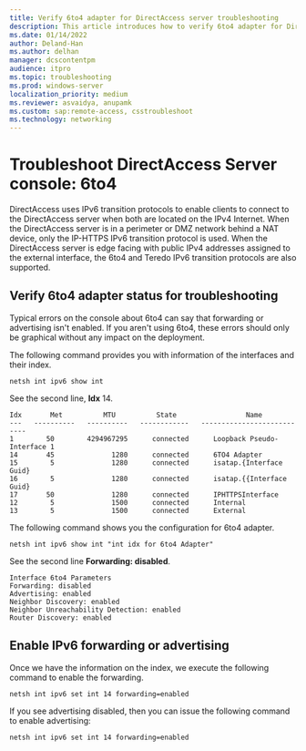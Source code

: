 ```yaml
---
title: Verify 6to4 adapter for DirectAccess server troubleshooting
description: This article introduces how to verify 6to4 adapter for DirectAccess server troubleshooting.
ms.date: 01/14/2022
author: Deland-Han
ms.author: delhan
manager: dcscontentpm
audience: itpro
ms.topic: troubleshooting
ms.prod: windows-server
localization_priority: medium
ms.reviewer: asvaidya, anupamk
ms.custom: sap:remote-access, csstroubleshoot
ms.technology: networking
---
```

# Troubleshoot DirectAccess Server console: 6to4

DirectAccess uses IPv6 transition protocols to enable clients to connect to the DirectAccess server when both are located on the IPv4 Internet. When the DirectAccess server is in a perimeter or DMZ network behind a NAT device, only the IP-HTTPS IPv6 transition protocol is used. When the DirectAccess server is edge facing with public IPv4 addresses assigned to the external interface, the 6to4 and Teredo IPv6 transition protocols are also supported.

## Verify 6to4 adapter status for troubleshooting

Typical errors on the console about 6to4 can say that forwarding or advertising isn't enabled. If you aren't using 6to4, these errors should only be graphical without any impact on the deployment.

The following command provides you with information of the interfaces and their index.

```console
netsh int ipv6 show int
```

See the second line, **Idx** 14.

```output
Idx       Met          MTU          State                 Name 
---   ----------   ----------   ------------   --------------------------- 
1        50        4294967295      connected      Loopback Pseudo-Interface 1 
14       45              1280      connected      6TO4 Adapter 
15        5              1280      connected      isatap.{Interface Guid} 
16        5              1280      connected      isatap.{{Interface Guid}
17       50              1280      connected      IPHTTPSInterface 
12        5              1500      connected      Internal 
13        5              1500      connected      External
```

The following command shows you the configuration for 6to4 adapter.

```console
netsh int ipv6 show int "int idx for 6to4 Adapter"
```

See the second line **Forwarding: disabled**.

```output
Interface 6to4 Parameters 
Forwarding: disabled 
Advertising: enabled 
Neighbor Discovery: enabled 
Neighbor Unreachability Detection: enabled 
Router Discovery: enabled
```

## Enable IPv6 forwarding or advertising

Once we have the information on the index, we execute the following command to enable the forwarding.

```console
netsh int ipv6 set int 14 forwarding=enabled 
```

If you see advertising disabled, then you can issue the following command to enable advertising:

```console
netsh int ipv6 set int 14 forwarding=enabled
```
